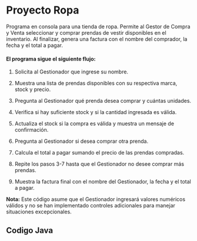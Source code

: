 <h1>Proyecto Ropa</h1>

Programa en consola para una tienda de ropa. Permite al Gestor de Compra y Venta seleccionar y comprar prendas de vestir disponibles en el inventario. Al finalizar, genera una factura con el nombre del comprador, la fecha y el total a pagar.

<h4>El programa sigue el siguiente flujo:</h4>

1. Solicita al Gestionador que ingrese su nombre.

2. Muestra una lista de prendas disponibles con su respectiva marca, stock y precio.

3. Pregunta al Gestionador qué prenda desea comprar y cuántas unidades.

4. Verifica si hay suficiente stock y si la cantidad ingresada es válida.

5. Actualiza el stock si la compra es válida y muestra un mensaje de confirmación.

6. Pregunta al Gestionador si desea comprar otra prenda.

7. Calcula el total a pagar sumando el precio de las prendas compradas.

8. Repite los pasos 3-7 hasta que el Gestionador no desee comprar más prendas.

9. Muestra la factura final con el nombre del Gestionador, la fecha y el total a pagar.

**Nota:** Este código asume que el Gestionador ingresará valores numéricos válidos y no se han implementado controles adicionales para manejar situaciones excepcionales.
<h2>Codigo Java</h2>



